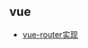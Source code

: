 ## vue
* [vue-router实现](https://www.jianshu.com/p/9a4a25d526e9?utm_campaign=maleskine&utm_content=note&utm_medium=seo_notes&utm_source=recommendation)
